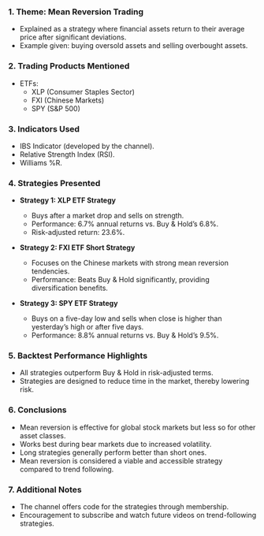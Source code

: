 ### 1. **Theme: Mean Reversion Trading**
   - Explained as a strategy where financial assets return to their average price after significant deviations.
   - Example given: buying oversold assets and selling overbought assets.

### 2. **Trading Products Mentioned**
   - ETFs:
     - XLP (Consumer Staples Sector)
     - FXI (Chinese Markets)
     - SPY (S&P 500)

### 3. **Indicators Used**
   - IBS Indicator (developed by the channel).
   - Relative Strength Index (RSI).
   - Williams %R.

### 4. **Strategies Presented**
   - **Strategy 1: XLP ETF Strategy**
     - Buys after a market drop and sells on strength.
     - Performance: 6.7% annual returns vs. Buy & Hold’s 6.8%.
     - Risk-adjusted return: 23.6%.

   - **Strategy 2: FXI ETF Short Strategy**
     - Focuses on the Chinese markets with strong mean reversion tendencies.
     - Performance: Beats Buy & Hold significantly, providing diversification benefits.

   - **Strategy 3: SPY ETF Strategy**
     - Buys on a five-day low and sells when close is higher than yesterday’s high or after five days.
     - Performance: 8.8% annual returns vs. Buy & Hold’s 9.5%.

### 5. **Backtest Performance Highlights**
   - All strategies outperform Buy & Hold in risk-adjusted terms.
   - Strategies are designed to reduce time in the market, thereby lowering risk.

### 6. **Conclusions**
   - Mean reversion is effective for global stock markets but less so for other asset classes.
   - Works best during bear markets due to increased volatility.
   - Long strategies generally perform better than short ones.
   - Mean reversion is considered a viable and accessible strategy compared to trend following.

### 7. **Additional Notes**
   - The channel offers code for the strategies through membership.
   - Encouragement to subscribe and watch future videos on trend-following strategies.
